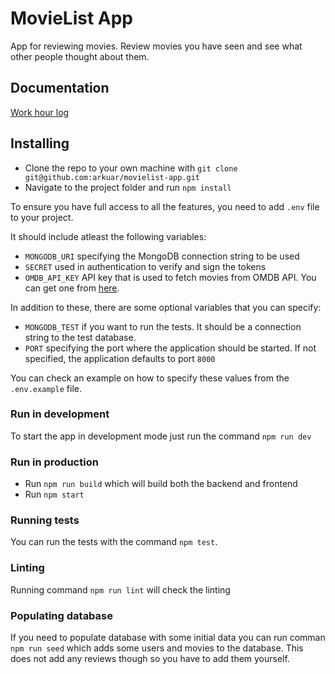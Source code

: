 # MovieList App

App for reviewing movies. Review movies you have seen and see what other people thought about them.

## Documentation
[Work hour log](documentation/workhourlog.md)

## Installing
- Clone the repo to your own machine with `git clone git@github.com:arkuar/movielist-app.git`
- Navigate to the project folder and run `npm install`

To ensure you have full access to all the features, you need to add `.env` file to your project. 

It should include atleast the following variables:
* `MONGODB_URI` specifying the MongoDB connection string to be used
* `SECRET` used in authentication to verify and sign the tokens
* `OMDB_API_KEY` API key that is used to fetch movies from OMDB API. You can get one from [here](https://www.omdbapi.com/apikey.aspx).

In addition to these, there are some optional variables that you can specify:
* `MONGODB_TEST` if you want to run the tests. It should be a connection string to the test database.
* `PORT` specifying the port where the application should be started. If not specified, the application defaults to port `8000`

You can check an example on how to specify these values from the `.env.example` file.

### Run in development
To start the app in development mode just run the command `npm run dev`

### Run in production
- Run `npm run build` which will build both the backend and frontend
- Run `npm start`

### Running tests
You can run the tests with the command `npm test`.

### Linting
Running command `npm run lint` will check the linting

### Populating database
If you need to populate database with some initial data you can run comman `npm run seed` which adds some users and movies to the database. This does not add any reviews though so you have to add them yourself.




